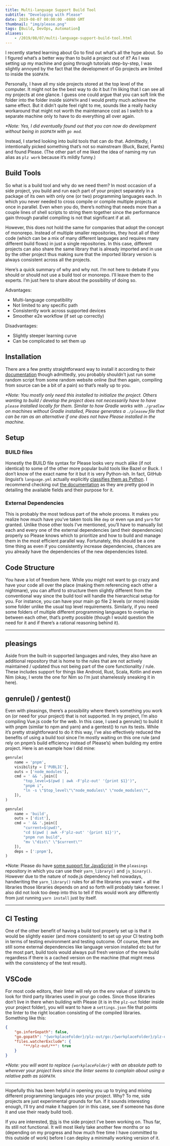 ```yaml
---
title: Multi-language Support Build Tool
subtitle: "Developing with Please"
date: 2019-08-07 00:00:00 -0800 GMT
thumbnail: "img/please.png"
tags: [Build, DevOps, Automation]
aliases:
    - /2019/08/07/multi-language-support-build-tool.html
---
```


I recently started learning about Go to find out what’s all the hype about. So I figured what’s a better way than to build a project out of it? As I was setting up my machine and going through tutorials step-by-step, I was slightly annoyed by the fact that the development of Go projects are limited to inside the `$GOPATH`.

Personally, I have all my side projects stored at the top level of the computer. It might not be the best way to do it but I’m liking that I can see all my projects at one glance. I guess one could argue that you can soft link the folder into the folder inside `$GOPATH` and I would pretty much achieve the same effect. But it didn’t quite feel right to me, sounds like a really hacky workaround that might not worth the maintenance cost as I switch to a separate machine only to have to do everything all over again.

_*Note: Yes, I did eventually found out that you can now do development without being in `$GOPATH` with `go mod`._

Instead, I started looking into build tools that can do that. Admittedly, I intentionally picked something that’s not so mainstream (Buck, Bazel, Pants) and found Please. (The other part of me liked the idea of naming my run alias as `plz work` because it’s mildly funny.)

## Build Tools

So what is a build tool and why do we need them? In most occasion of a side project, you build and run each part of your project separately in a package of its own with only one (or two) programming languages each. In which you never needed to cross compile or compile multiple projects at once in parallel. Even when you do, there’s nothing that needs more than a couple lines of shell scripts to string them together since the performance gain through parallel compiling is not that significant if at all.

However, this does not hold the same for companies that adopt the concept of monorepo. Instead of multiple smaller repositories, they host all of their code (which can be a mix of many different languages and requires many different build flows) in just a single repositories. In this case, different projects can also share the same library that is already imported and in use by the other project thus making sure that the imported library version is always consistent across all the projects.

Here’s a quick summary of why and why not. I’m not here to debate if you should or should not use a build tool or monorepo. I’ll leave them to the experts. I’m just here to share about the possibility of doing so.

Advantages:

- Multi-language compatibility
- Not limited to any specific path
- Consistently work across supported devices
- Smoother e2e workflow (if set up correctly)

Disadvantages:
- Slightly steeper learning curve
- Can be complicated to set them up

## Installation

There are a few pretty straightforward way to install it according to their [documentation](https://please.build/quickstart.html) though admittedly, you probably shouldn’t just run some random script from some random website online (but then again, compiling from source can be a bit of a pain) so that’s really up to you.

_*Note: You mostly only need this installed to initialize the project. Others wanting to build / develop the project does not necessarily have to have `please` installed locally for them. Similar to how Gradle works with `./gradlew` on machines without Gradle installed, Please generates a `./pleasew` file that can be ran as an alternative if one does not have Please installed in the machine._

## Setup

### BUILD files

Honestly the BUILD file syntax for Please looks very much alike (if not identical) to some of the other more popular build tools like Bazel or Buck. I don’t know of the exact name for it but it is very Python-ish. In fact, GitHub linguist’s `language.yml` actually explicitly [classifies them as Python](https://github.com/github/linguist/blob/master/lib/linguist/languages.yml#L4001-L4003). I recommend checking out [the documentation](https://please.build/lexicon.html) as they are pretty good in detailing the available fields and their purpose for it.

### External Dependencies

This is probably the most tedious part of the whole process. It makes you realize how much have you’ve taken tools like `dep` or even `npm` and `yarn` for granted. Unlike those other tools I’ve mentioned, you’ll have to manually list each and every one of the external dependencies (and their dependencies) properly so Please knows which to prioritize and how to build and manage them in the most efficient parallel way. Fortunately, this should be a one time thing as even if you consistently increase dependencies, chances are you already have the dependencies of the new dependencies listed.

## Code Structure

You have a lot of freedom here. While you might not want to go crazy and have your code all over the place (making them referencing each other a nightmare), you can afford to structure them slightly different from the conventional way since the build tool will handle the hierarchical setup for you. For instance, you can have your main go file 2 levels (or more) inside some folder unlike the usual top level requirements. Similarly, if you need some folders of multiple different programming languages to overlap in between each other, that’s pretty possible (though I would question the need for it and if there’s a rational reasoning behind it).

---

## pleasings

Aside from the built-in supported languages and rules, they also have an additional repository that is home to the rules that are not actively maintained / updated thus not being part of the core functionality / rule. These includes support for things like Android, Rust, Scala, Kotlin and even Nim (okay, I wrote the one for Nim so I’m just shamelessly sneaking it in here).

## genrule() / gentest()

Even with pleasings, there’s a possibility where there’s something you work on (or need for your project) that is not supported. In my project, I’m also compiling Vue.js code for the web. In this case, I used a genrule() to build it with pnpm (similar to npm and yarn) and a gentest() to run its tests. While it’s pretty straightforward to do it this way, I’ve also effectively reduced the benefits of using a build tool since I’m mostly waiting on this one rule (and rely on pnpm’s build efficiency instead of Please’s) when building my entire project. Here is an example how I did mine:

```py
genrule(
    name = 'pnpm',
    visibility = ['PUBLIC'],
    outs = ['node_modules'],
    cmd = ' && '.join([
        "top_level=$(pwd | awk -F'plz-out' '{print $1}')",
        "pnpm i",
        "ln -s \"$top_level\"\"node_modules\" \"node_modules\"",
    ]),
)

genrule(
    name = 'build',
    outs = ['dist'],
    cmd = ' && '.join([
        "current=$(pwd)",
        "cd $(pwd | awk -F'plz-out' '{print $1}')",
        "pnpm run build",
        "mv \"dist\" \"$current\""
    ]),
    deps = [':pnpm'],
)
```

*Note: Please do have [some support for JavaScript](https://github.com/thought-machine/pleasings/tree/master/js) in the `pleasings` repository in which you can use their `yarn_library()` and `js_binary()`. However due to the nature of node.js dependency hell nowadays, handwriting the `yarn_library()` rules for all the libraries you want + all the libraries those libraries depends on and so forth will probably take forever. I also did not look too deep into this to tell if this would work any differently from just running `yarn install` just by itself.

---

## CI Testing

One of the other benefit of having a build tool properly set up is that it would be slightly easier (and more consistent) to set up your CI testing both in terms of testing environment and testing outcome. Of course, there are still some external dependencies like language version installed etc but for the most part, build tools would always pull fresh version of the new build regardless if there is a cached version on the machine (that might mess with the consistency of the test result).

## VSCode

For most code editors, their linter will rely on the env value of `$GOPATH` to look for third party libraries used in your go codes. Since those libraries don’t live in there when building with Please (it is in the `plz-out` folder inside your project folder), you will want to have a `settings.json` file that points the linter to the right location consisting of the compiled libraries. Something like this:

```json
{
    "go.inferGopath": false,
    "go.gopath": "{workplaceFolder}/plz-out/go:/{workplaceFolder}/plz-out/go/src",
    "files.watcherExclude": {
        "**/plz-out/**": true
    }
}
```

_*Note: you will want to replace `{workplaceFolder}` with an absolute path to wherever your project lives since the linter seems to complain about using a relative path as `$GOPATH`._

---

Hopefully this has been helpful in opening you up to trying and mixing different programming languages into your project. Why? To me, side projects are just experimental grounds for fun. If it sounds interesting enough, I’ll try and make it happen (or in this case, see if someone has done it and use their ready build tool).

If you are interested, [this](https://github.com/binhonglee/GlobeTrotte/) is the side project I’ve been working on. Thus far, its still not functional. It will most likely take another few months or so (depending on my progress and how much free time I have committed to this outside of work) before I can deploy a minimally working version of it.
